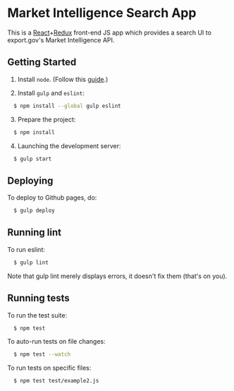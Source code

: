# Market Intelligence Search App

This is a [React](https://facebook.github.io/react/)+[Redux](http://redux.js.org/) front-end JS app which provides a search UI to export.gov's Market Intelligence API.

## Getting Started

1. Install `node`. (Follow this [guide](https://nodejs.org/en/download/package-manager/).)

2. Install `gulp` and `eslint`:

```sh
  $ npm install --global gulp eslint
```

3. Prepare the project:

```sh
  $ npm install
```

4. Launching the development server:

```sh
  $ gulp start
```

## Deploying

To deploy to Github pages, do:

```sh
  $ gulp deploy
```

## Running lint

To run eslint:

```sh
  $ gulp lint
```

Note that gulp lint merely displays errors, it doesn't fix them (that's on you).

## Running tests

To run the test suite:

```sh
  $ npm test
```

To auto-run tests on file changes:

```sh
  $ npm test --watch
```

To run tests on specific files:

```sh
  $ npm test test/example2.js
```
